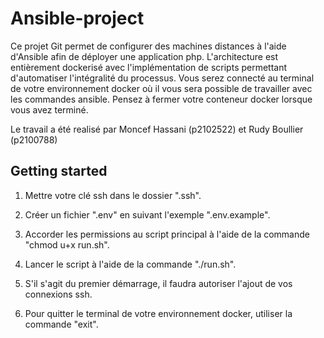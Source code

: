 # Ansible-project

Ce projet Git permet de configurer des machines distances à l'aide d'Ansible afin de déployer une application php.
L'architecture est entièrement dockerisé avec l'implémentation de scripts permettant d'automatiser l'intégralité du processus.
Vous serez connecté au terminal de votre environnement docker où il vous sera possible de travailler avec les commandes ansible.
Pensez à fermer votre conteneur docker lorsque vous avez terminé.

Le travail a été realisé par Moncef Hassani (p2102522) et Rudy Boullier (p2100788)

## Getting started

1. Mettre votre clé ssh dans le dossier ".ssh".

2. Créer un fichier ".env" en suivant l'exemple ".env.example".

3. Accorder les permissions au script principal à l'aide de la commande "chmod u+x run.sh".

4. Lancer le script à l'aide de la commande "./run.sh".

5. S'il s'agit du premier démarrage, il faudra autoriser l'ajout de vos connexions ssh.

6. Pour quitter le terminal de votre environnement docker, utiliser la commande "exit".
